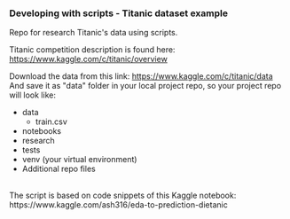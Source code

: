 ### Developing with scripts - Titanic dataset example

Repo for research Titanic's data using scripts.


Titanic competition description is found here:
https://www.kaggle.com/c/titanic/overview

Download the data from this link:
https://www.kaggle.com/c/titanic/data
And save it as "data" folder in your local project repo, so your project repo will look like:
- data
    - train.csv
- notebooks
- research
- tests
- venv (your virtual environment)
- Additional repo files
 
<br>
The script is based on code snippets of this Kaggle notebook:
https://www.kaggle.com/ash316/eda-to-prediction-dietanic
 